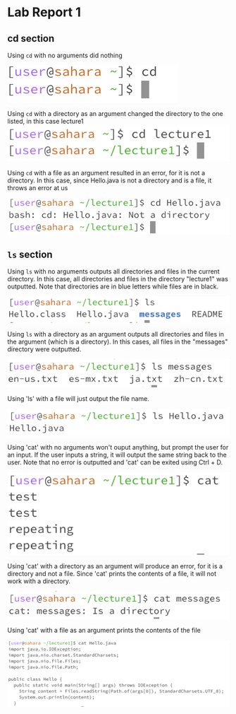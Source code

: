 # Lab Report 1

## cd section

Using `cd` with no arguments did nothing

![Image](ss1.png)

Using `cd` with a directory as an argument changed the directory to the one listed, in this case lecture1
![Image](ss2.png)

Using `cd` with a file as an argument resulted in an error, for it is not a directory. In this case, since Hello.java is not a directory and is a file, it throws an error at us

![Image](ss3.png)

## `ls` section

Using `ls` with no arguments outputs all directories and files in the current directory. In this case, all directories and files in the directory "lecture1" was outputted. Note that directories are in blue letters while files are in black.

![Image](ss4.png)

Using `ls` with a directory as an argument outputs all directories and files in the argument (which is a directory). In this cases, all files in the "messages" directory were outputted.

![Image](ss5.png)

Using 'ls' with a file will just output the file name.

![Image](ss6.png)

Using 'cat' with no arguments won't ouput anything, but prompt the user for an input. If the user inputs a string, it will output the same string back to the user. Note that no error is outputted and 'cat' can be exited using Ctrl + D.

![Image](ss7.png)

Using 'cat' with a directory as an argument will produce an error, for it is a directory and not a file. Since 'cat' prints the contents of a file, it will not work with a directory.

![Image](ss8.png)

Using 'cat' with a file as an argument prints the contents of the file

![Image](ss9.png)
